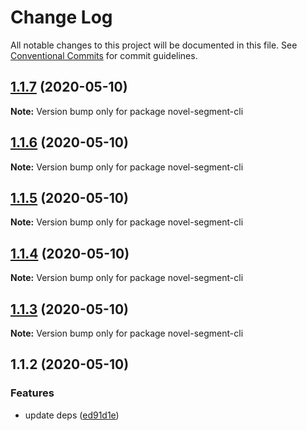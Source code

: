 # Change Log

All notable changes to this project will be documented in this file.
See [Conventional Commits](https://conventionalcommits.org) for commit guidelines.

## [1.1.7](https://github.com/bluelovers/novel-segment-cli/compare/novel-segment-cli@1.1.6...novel-segment-cli@1.1.7) (2020-05-10)

**Note:** Version bump only for package novel-segment-cli





## [1.1.6](https://github.com/bluelovers/novel-segment-cli/compare/novel-segment-cli@1.1.5...novel-segment-cli@1.1.6) (2020-05-10)

**Note:** Version bump only for package novel-segment-cli





## [1.1.5](https://github.com/bluelovers/novel-segment-cli/compare/novel-segment-cli@1.1.4...novel-segment-cli@1.1.5) (2020-05-10)

**Note:** Version bump only for package novel-segment-cli





## [1.1.4](https://github.com/bluelovers/novel-segment-cli/compare/novel-segment-cli@1.1.3...novel-segment-cli@1.1.4) (2020-05-10)

**Note:** Version bump only for package novel-segment-cli





## [1.1.3](https://github.com/bluelovers/novel-segment-cli/compare/novel-segment-cli@1.1.2...novel-segment-cli@1.1.3) (2020-05-10)

**Note:** Version bump only for package novel-segment-cli





## 1.1.2 (2020-05-10)


### Features

* update deps ([ed91d1e](https://github.com/bluelovers/novel-segment-cli/commit/ed91d1e81b74370f81938cb163a3a6ccac39c3f2))

